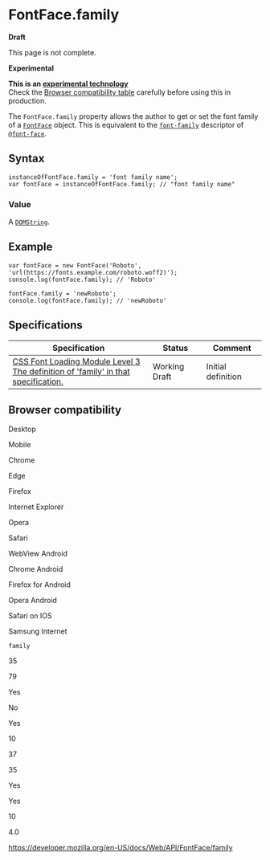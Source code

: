 # FontFace.family

**Draft**

This page is not complete.

**Experimental**

**This is an [experimental technology](https://developer.mozilla.org/en-US/docs/MDN/Guidelines/Conventions_definitions#experimental)**  
Check the [Browser compatibility table](#browser_compatibility) carefully before using this in production.

The `FontFace.family` property allows the author to get or set the font family of a [`FontFace`](../fontface) object. This is equivalent to the [`font-family`](https://developer.mozilla.org/en-US/docs/Web/CSS/@font-face/font-family) descriptor of [`@font-face`](https://developer.mozilla.org/en-US/docs/Web/CSS/@font-face).

## Syntax

    instanceOfFontFace.family = 'font family name';
    var fontFace = instanceOfFontFace.family; // "font family name"

### Value

A [`DOMString`](../domstring).

## Example

    var fontFace = new FontFace('Roboto', 'url(https://fonts.example.com/roboto.woff2)');
    console.log(fontFace.family); // 'Roboto'

    fontFace.family = 'newRoboto';
    console.log(fontFace.family); // 'newRoboto'

## Specifications

<table><thead><tr class="header"><th>Specification</th><th>Status</th><th>Comment</th></tr></thead><tbody><tr class="odd"><td><a href="https://drafts.csswg.org/css-font-loading/#dom-fontface-family">CSS Font Loading Module Level 3<br />
<span class="small">The definition of 'family' in that specification.</span></a></td><td><span class="spec-wd">Working Draft</span></td><td>Initial definition</td></tr></tbody></table>

## Browser compatibility

Desktop

Mobile

Chrome

Edge

Firefox

Internet Explorer

Opera

Safari

WebView Android

Chrome Android

Firefox for Android

Opera Android

Safari on IOS

Samsung Internet

`family`

35

79

Yes

No

Yes

10

37

35

Yes

Yes

10

4.0

<a href="https://developer.mozilla.org/en-US/docs/Web/API/FontFace/family" class="_attribution-link">https://developer.mozilla.org/en-US/docs/Web/API/FontFace/family</a>
